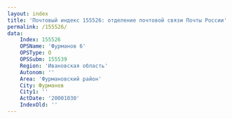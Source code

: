 ```yaml
---
layout: index
title: 'Почтовый индекс 155526: отделение почтовой связи Почты России'
permalink: /155526/
data:
    Index: 155526
    OPSName: 'Фурманов 6'
    OPSType: О
    OPSSubm: 155539
    Region: 'Ивановская область'
    Autonom: ''
    Area: 'Фурмановский район'
    City: Фурманов
    City1: ''
    ActDate: '20001030'
    IndexOld: ''
---
```

